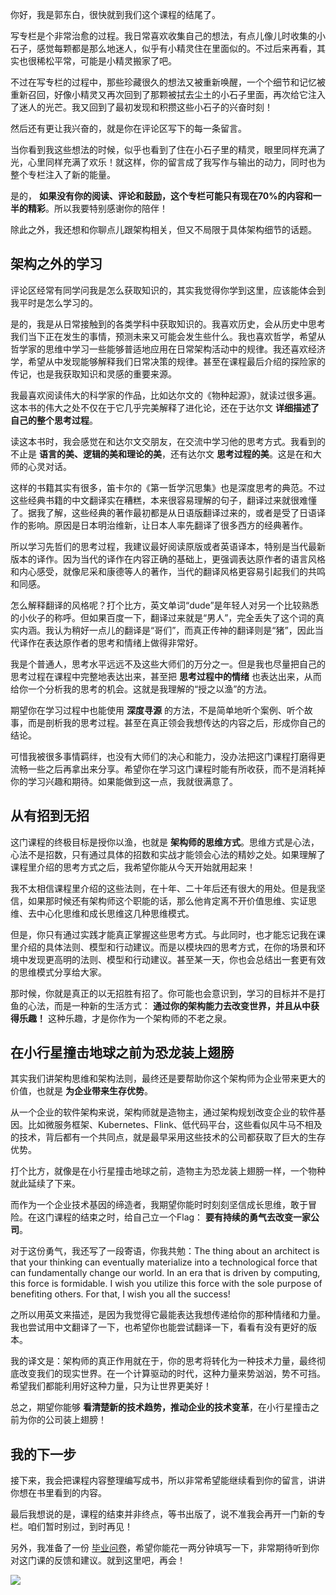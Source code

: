 你好，我是郭东白，很快就到我们这个课程的结尾了。

写专栏是个非常治愈的过程。我日常喜欢收集自己的想法，有点儿像儿时收集的小石子，感觉每颗都是那么地迷人，似乎有小精灵住在里面似的。不过后来再看，其实也很稀松平常，可能是小精灵搬家了吧。

不过在写专栏的过程中，那些珍藏很久的想法又被重新唤醒，一个个细节和记忆被重新召回，好像小精灵又再次回到了那颗被拭去尘土的小石子里面，再次给它注入了迷人的光芒。我又回到了最初发现和积攒这些小石子的兴奋时刻！

然后还有更让我兴奋的，就是你在评论区写下的每一条留言。

当你看到我这些想法的时候，似乎也看到了住在小石子里的精灵，眼里同样充满了光，心里同样充满了欢乐！就这样，你的留言成了我写作与输出的动力，同时也为整个专栏注入了新的能量。

是的， **如果没有你的阅读、评论和鼓励，这个专栏可能只有现在70%的内容和一半的精彩**。所以我要特别感谢你的陪伴！

除此之外，我还想和你聊点儿跟架构相关，但又不局限于具体架构细节的话题。

## 架构之外的学习

评论区经常有同学问我是怎么获取知识的，其实我觉得你学到这里，应该能体会到我平时是怎么学习的。

是的，我是从日常接触到的各类学科中获取知识的。我喜欢历史，会从历史中思考我们当下正在发生的事情，预测未来又可能会发生些什么。我也喜欢哲学，希望从哲学家的思维中学习一些能够普适地应用在日常架构活动中的规律。我还喜欢经济学，希望从中发现能够解释我们日常决策的规律。甚至在课程最后介绍的探险家的传记，也是我获取知识和灵感的重要来源。

我最喜欢阅读伟大的科学家的作品，比如达尔文的《物种起源》，就读过很多遍。这本书的伟大之处不仅在于它几乎完美解释了进化论，还在于达尔文 **详细描述了自己的整个思考过程**。

读这本书时，我会感觉在和达尔文交朋友，在交流中学习他的思考方式。我看到的不止是 **语言的美、逻辑的美和理论的美**，还有达尔文 **思考过程的美**。这是在和大师的心灵对话。

这样的书籍其实有很多，笛卡尔的《第一哲学沉思集》也是深度思考的典范。不过这些经典书籍的中文翻译实在糟糕，本来很容易理解的句子，翻译过来就很难懂了。据我了解，这些经典的著作最初都是从日语版翻译过来的，或者是受了日语译作的影响。原因是日本明治维新，让日本人率先翻译了很多西方的经典著作。

所以学习先哲们的思考过程，我建议最好阅读原版或者英语译本，特别是当代最新版本的译作。因为当代的译作在内容正确的基础上，更强调表达原作者的语言风格和内心感受，就像尼采和康德等人的著作，当代的翻译风格更容易引起我们的共鸣和同感。

怎么解释翻译的风格呢？打个比方，英文单词“dude”是年轻人对另一个比较熟悉的小伙子的称呼。但如果百度一下，翻译过来就是“男人”，完全丢失了这个词的真实内涵。我认为稍好一点儿的翻译是“哥们”，而真正传神的翻译则是“猪”，因此当代译作在表达原作者的思考和情绪上做得非常好。

我是个普通人，思考水平远远不及这些大师们的万分之一。但是我也尽量把自己的思考过程在课程中完整地表达出来，甚至把 **思考过程中的情绪** 也表达出来，从而给你一个分析我的思考的机会。这就是我理解的“授之以渔”的方法。

期望你在学习过程中也能使用 **深度寻源** 的方法，不是简单地听个案例、听个故事，而是剖析我的思考过程。甚至在真正领会我想传达的内容之后，形成你自己的结论。

可惜我被很多事情羁绊，也没有大师们的决心和能力，没办法把这门课程打磨得更流畅一些之后再拿出来分享。希望你在学习这门课程时能有所收获，而不是消耗掉你的学习兴趣和期待。如果能做到这一点，我就很满意了。

## 从有招到无招

这门课程的终极目标是授你以渔，也就是 **架构师的思维方式**。思维方式是心法，心法不是招数，只有通过具体的招数和实战才能领会心法的精妙之处。如果理解了课程里介绍的思考方式之后，我希望你能从今天开始就用起来！

我不太相信课程里介绍的这些法则，在十年、二十年后还有很大的用处。但是我坚信，如果那时候还有架构师这个职能的话，那么他肯定离不开价值思维、实证思维、去中心化思维和成长思维这几种思维模式。

但是，你只有通过实践才能真正掌握这些思考方式。与此同时，也才能忘记我在课里介绍的具体法则、模型和行动建议。而是以模块四的思考方式，在你的场景和环境中发现更高明的法则、模型和行动建议。甚至某一天，你也会总结出一套更有效的思维模式分享给大家。

那时候，你就是真正的以无招胜有招了。你可能也会意识到，学习的目标并不是打鱼的心法，而是一种新的生活方式： **通过你的架构能力去改变世界，并且从中获得乐趣！** 这种乐趣，才是你作为一个架构师的不老之泉。

## 在小行星撞击地球之前为恐龙装上翅膀

其实我们讲架构思维和架构法则，最终还是要帮助你这个架构师为企业带来更大的价值，也就是 **为企业带来生存优势**。

从一个企业的软件架构来说，架构师就是造物主，通过架构规划改变企业的软件基因。比如微服务框架、Kubernetes、Flink、低代码平台，这些看似风牛马不相及的技术，背后都有一个共同点，就是最早采用这些技术的公司都获取了巨大的生存优势。

打个比方，就像是在小行星撞击地球之前，造物主为恐龙装上翅膀一样，一个物种就此延续了下来。

而作为一个企业技术基因的缔造者，我期望你能时时刻刻坚信成长思维，敢于冒险。在这门课程的结束之时，给自己立一个Flag： **要有持续的勇气去改变一家公司**。

对于这份勇气，我还写了一段寄语，你我共勉：The thing about an architect is that your thinking can eventually materialize into a technological force that can fundamentally change our world. In an era that is driven by computing, this force is formidable. I wish you utilize this force with the sole purpose of benefiting others. For that, I wish you all the success!

之所以用英文来描述，是因为我觉得它最能表达我想传递给你的那种情绪和力量。我也尝试用中文翻译了一下，也希望你也能尝试翻译一下，看看有没有更好的版本。

我的译文是：架构师的真正作用就在于，你的思考将转化为一种技术力量，最终彻底改变我们的现实世界。在一个计算驱动的时代，这种力量来势汹汹，势不可挡。希望我们都能利用好这种力量，只为让世界更美好！

总之，期望你能够 **看清楚新的技术趋势，推动企业的技术变革**，在小行星撞击之前为你的公司装上翅膀！

## 我的下一步

接下来，我会把课程内容整理编写成书，所以非常希望能继续看到你的留言，讲讲你想在书里看到的内容。

最后我想说的是，课程的结束并非终点，等书出版了，说不准我会再开一门新的专栏。咱们暂时别过，到时再见！

另外，我准备了一份 [毕业问卷](https://jinshuju.net/f/R5BQbC)，希望你能花一两分钟填写一下，非常期待听到你对这门课的反馈和建议。就到这里吧，再会！

[![](https://static001.geekbang.org/resource/image/11/fb/11e6298041d5cf267872763921940dfb.jpg?wh=1142x801)](https://jinshuju.net/f/R5BQbC)
